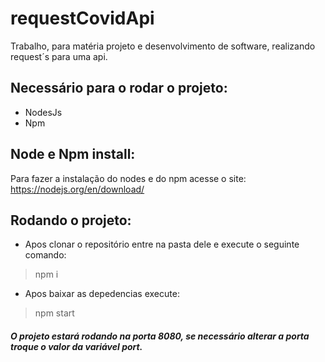 # requestCovidApi
Trabalho, para matéria projeto e desenvolvimento de software, realizando request´s para uma api.


## Necessário para o rodar o projeto:
* NodesJs
* Npm

## Node e Npm install:

Para fazer a instalação do nodes e do npm acesse o site: https://nodejs.org/en/download/ 

## Rodando o projeto:

* Apos clonar o repositório entre na pasta dele e execute o seguinte comando:

> npm i

* Apos baixar as depedencias execute:

> npm start

 ##### O projeto estará rodando na porta 8080, se necessário alterar a porta troque o valor da variável port.
